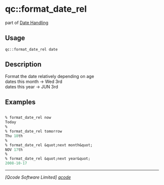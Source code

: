 qc::format_date_rel
===================

part of [Date Handling](../qc/wiki/DateHandling)

Usage
-----
`qc::format_date_rel date`

Description
-----------
Format the date relatively depending on age<br/>dates this month -> Wed 3rd<br/>dates this year -> JUN 3rd

Examples
--------
```tcl

% format_date_rel now
Today
% 
% format_date_rel tomorrow
Thu 18th
%
% format_date_rel &quot;next month&quot;
NOV 17th
%
% format_date_rel &quot;next year&quot;
2008-10-17

```

----------------------------------
*[Qcode Software Limited] [qcode]*

[qcode]: http://www.qcode.co.uk "Qcode Software"